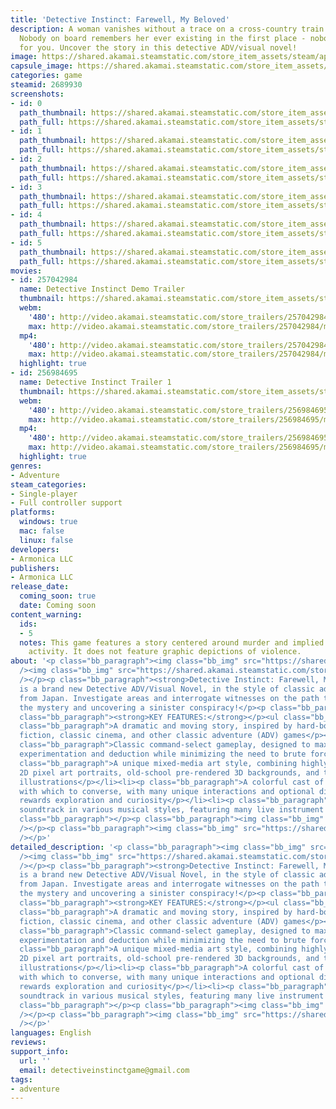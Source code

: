 ```yaml
---
title: 'Detective Instinct: Farewell, My Beloved'
description: A woman vanishes without a trace on a cross-country train. The catch?
  Nobody on board remembers her ever existing in the first place - nobody, except
  for you. Uncover the story in this detective ADV/visual novel!
image: https://shared.akamai.steamstatic.com/store_item_assets/steam/apps/2689930/header.jpg?t=1731464240
capsule_image: https://shared.akamai.steamstatic.com/store_item_assets/steam/apps/2689930/5c278457870cc4c69011bc235ba0839251a1fd9f/capsule_231x87.jpg?t=1731464240
categories: game
steamid: 2689930
screenshots:
- id: 0
  path_thumbnail: https://shared.akamai.steamstatic.com/store_item_assets/steam/apps/2689930/ss_fc0bdaab15544cf8906601fecce227998d0907ed.600x338.jpg?t=1731464240
  path_full: https://shared.akamai.steamstatic.com/store_item_assets/steam/apps/2689930/ss_fc0bdaab15544cf8906601fecce227998d0907ed.1920x1080.jpg?t=1731464240
- id: 1
  path_thumbnail: https://shared.akamai.steamstatic.com/store_item_assets/steam/apps/2689930/ss_a7912b8ceb95b38b668c734f4ac8fb7f0c8d35b6.600x338.jpg?t=1731464240
  path_full: https://shared.akamai.steamstatic.com/store_item_assets/steam/apps/2689930/ss_a7912b8ceb95b38b668c734f4ac8fb7f0c8d35b6.1920x1080.jpg?t=1731464240
- id: 2
  path_thumbnail: https://shared.akamai.steamstatic.com/store_item_assets/steam/apps/2689930/ss_f44e571654832ce95f51d303794105bb055f3dd2.600x338.jpg?t=1731464240
  path_full: https://shared.akamai.steamstatic.com/store_item_assets/steam/apps/2689930/ss_f44e571654832ce95f51d303794105bb055f3dd2.1920x1080.jpg?t=1731464240
- id: 3
  path_thumbnail: https://shared.akamai.steamstatic.com/store_item_assets/steam/apps/2689930/ss_4e5fd4a208203f7e3c08ddb947a871e1280eb3a9.600x338.jpg?t=1731464240
  path_full: https://shared.akamai.steamstatic.com/store_item_assets/steam/apps/2689930/ss_4e5fd4a208203f7e3c08ddb947a871e1280eb3a9.1920x1080.jpg?t=1731464240
- id: 4
  path_thumbnail: https://shared.akamai.steamstatic.com/store_item_assets/steam/apps/2689930/ss_d40efe611bd98af187fce9a66c5a44ad5d25c94c.600x338.jpg?t=1731464240
  path_full: https://shared.akamai.steamstatic.com/store_item_assets/steam/apps/2689930/ss_d40efe611bd98af187fce9a66c5a44ad5d25c94c.1920x1080.jpg?t=1731464240
- id: 5
  path_thumbnail: https://shared.akamai.steamstatic.com/store_item_assets/steam/apps/2689930/ss_9c6f91ad1743933ebd3f62189d06c0089684fc25.600x338.jpg?t=1731464240
  path_full: https://shared.akamai.steamstatic.com/store_item_assets/steam/apps/2689930/ss_9c6f91ad1743933ebd3f62189d06c0089684fc25.1920x1080.jpg?t=1731464240
movies:
- id: 257042984
  name: Detective Instinct Demo Trailer
  thumbnail: https://shared.akamai.steamstatic.com/store_item_assets/steam/apps/257042984/9d09506c75e2cc7db3a098e5494744e75785c576/movie_600x337.jpg?t=1731463712
  webm:
    '480': http://video.akamai.steamstatic.com/store_trailers/257042984/movie480_vp9.webm?t=1731463712
    max: http://video.akamai.steamstatic.com/store_trailers/257042984/movie_max_vp9.webm?t=1731463712
  mp4:
    '480': http://video.akamai.steamstatic.com/store_trailers/257042984/movie480.mp4?t=1731463712
    max: http://video.akamai.steamstatic.com/store_trailers/257042984/movie_max.mp4?t=1731463712
  highlight: true
- id: 256984695
  name: Detective Instinct Trailer 1
  thumbnail: https://shared.akamai.steamstatic.com/store_item_assets/steam/apps/256984695/1eb581c9fcdc609c247db1e056acdee6c1d8532e/movie_600x337.jpg?t=1731464239
  webm:
    '480': http://video.akamai.steamstatic.com/store_trailers/256984695/movie480_vp9.webm?t=1731464239
    max: http://video.akamai.steamstatic.com/store_trailers/256984695/movie_max_vp9.webm?t=1731464239
  mp4:
    '480': http://video.akamai.steamstatic.com/store_trailers/256984695/movie480.mp4?t=1731464239
    max: http://video.akamai.steamstatic.com/store_trailers/256984695/movie_max.mp4?t=1731464239
  highlight: true
genres:
- Adventure
steam_categories:
- Single-player
- Full controller support
platforms:
  windows: true
  mac: false
  linux: false
developers:
- Armonica LLC
publishers:
- Armonica LLC
release_date:
  coming_soon: true
  date: Coming soon
content_warning:
  ids:
  - 5
  notes: This game features a story centered around murder and implied violent criminal
    activity. It does not feature graphic depictions of violence.
about: '<p class="bb_paragraph"><img class="bb_img" src="https://shared.akamai.steamstatic.com/store_item_assets/steam/apps/2689930/extras/woman_gone_missing.png?t=1731464240"
  /><img class="bb_img" src="https://shared.akamai.steamstatic.com/store_item_assets/steam/apps/2689930/extras/mystery.png?t=1731464240"
  /></p><p class="bb_paragraph"><strong>Detective Instinct: Farewell, My Beloved</strong>
  is a brand new Detective ADV/Visual Novel, in the style of classic adventure games
  from Japan. Investigate areas and interrogate witnesses on the path towards solving
  the mystery and uncovering a sinister conspiracy!</p><p class="bb_paragraph"></p><p
  class="bb_paragraph"><strong>KEY FEATURES:</strong></p><ul class="bb_ul"><li><p
  class="bb_paragraph">A dramatic and moving story, inspired by hard-boiled crime
  fiction, classic cinema, and other classic adventure (ADV) games</p></li><li><p
  class="bb_paragraph">Classic command-select gameplay, designed to maximize player
  experimentation and deduction while minimizing the need to brute force solutions</p></li><li><p
  class="bb_paragraph">A unique mixed-media art style, combining highly expressive
  2D pixel art portraits, old-school pre-rendered 3D backgrounds, and traditional
  illustrations</p></li><li><p class="bb_paragraph">A colorful cast of characters
  with which to converse, with many unique interactions and optional dialogue that
  rewards exploration and curiosity</p></li><li><p class="bb_paragraph">Lavish original
  soundtrack in various musical styles, featuring many live instrument performances</p></li></ul><p
  class="bb_paragraph"></p><p class="bb_paragraph"><img class="bb_img" src="https://shared.akamai.steamstatic.com/store_item_assets/steam/apps/2689930/extras/follow_on_twitter_please.png?t=1731464240"
  /></p><p class="bb_paragraph"><img class="bb_img" src="https://shared.akamai.steamstatic.com/store_item_assets/steam/apps/2689930/extras/Discord.png?t=1731464240"
  /></p>'
detailed_description: '<p class="bb_paragraph"><img class="bb_img" src="https://shared.akamai.steamstatic.com/store_item_assets/steam/apps/2689930/extras/woman_gone_missing.png?t=1731464240"
  /><img class="bb_img" src="https://shared.akamai.steamstatic.com/store_item_assets/steam/apps/2689930/extras/mystery.png?t=1731464240"
  /></p><p class="bb_paragraph"><strong>Detective Instinct: Farewell, My Beloved</strong>
  is a brand new Detective ADV/Visual Novel, in the style of classic adventure games
  from Japan. Investigate areas and interrogate witnesses on the path towards solving
  the mystery and uncovering a sinister conspiracy!</p><p class="bb_paragraph"></p><p
  class="bb_paragraph"><strong>KEY FEATURES:</strong></p><ul class="bb_ul"><li><p
  class="bb_paragraph">A dramatic and moving story, inspired by hard-boiled crime
  fiction, classic cinema, and other classic adventure (ADV) games</p></li><li><p
  class="bb_paragraph">Classic command-select gameplay, designed to maximize player
  experimentation and deduction while minimizing the need to brute force solutions</p></li><li><p
  class="bb_paragraph">A unique mixed-media art style, combining highly expressive
  2D pixel art portraits, old-school pre-rendered 3D backgrounds, and traditional
  illustrations</p></li><li><p class="bb_paragraph">A colorful cast of characters
  with which to converse, with many unique interactions and optional dialogue that
  rewards exploration and curiosity</p></li><li><p class="bb_paragraph">Lavish original
  soundtrack in various musical styles, featuring many live instrument performances</p></li></ul><p
  class="bb_paragraph"></p><p class="bb_paragraph"><img class="bb_img" src="https://shared.akamai.steamstatic.com/store_item_assets/steam/apps/2689930/extras/follow_on_twitter_please.png?t=1731464240"
  /></p><p class="bb_paragraph"><img class="bb_img" src="https://shared.akamai.steamstatic.com/store_item_assets/steam/apps/2689930/extras/Discord.png?t=1731464240"
  /></p>'
languages: English
reviews:
support_info:
  url: ''
  email: detectiveinstinctgame@gmail.com
tags:
- adventure
---
```


